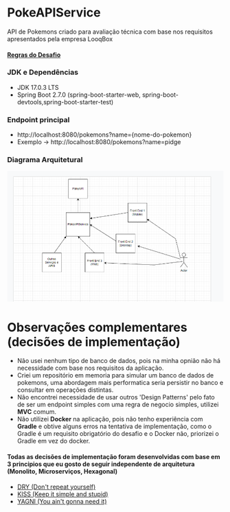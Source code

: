 # PokeAPIService
API de Pokemons criado para avaliação técnica com base nos requisitos apresentados pela empresa LooqBox

#### [Regras do Desafio](https://github.com/looqbox/looqbox-backend-challenge#readme)
 
### JDK e Dependências
* JDK 17.0.3 LTS
* Spring Boot 2.7.0 (spring-boot-starter-web, spring-boot-devtools,spring-boot-starter-test) 
 
### Endpoint principal
* http://localhost:8080/pokemons?name={nome-do-pokemon}
* Exemplo -> http://localhost:8080/pokemons?name=pidge 

### Diagrama Arquitetural
![Screenshot](DIAGRAMA-ARQUITETURAL.png)


# Observações complementares (decisões de implementação)

* Não usei nenhum tipo de banco de dados, pois na minha opnião não há necessidade com base nos requisitos da aplicação.
* Criei um repositório em memoria para simular um banco de dados de pokemons, uma abordagem mais performatica seria persistir no banco e consultar em operações distintas.
* Não encontrei necessidade de usar outros 'Design Patterns' pelo fato de ser um endpoint simples com uma regra de negocio simples, utilizei **MVC** comum.
* Não utilizei **Docker** na aplicação, pois não tenho experiência com **Gradle** e obtive alguns erros na tentativa de implementação, como o Gradle é um requisito obrigatório do desafio e o Docker não, priorizei o Gradle em vez do docker.


#### Todas as decisões de implementação foram desenvolvidas com base em 3 principios que eu gosto de seguir independente de arquitetura (Monolito, Microserviços, Hexagonal)

* [DRY (Don't repeat yourself)](https://www.google.com.br/search?q=dry+principle)
* [KISS (Keep it simple and stupid)](https://www.google.com.br/search?q=kiss+principle)
* [YAGNI (You ain't gonna need it)](https://www.google.com.br/search?q=yagni+principle)


